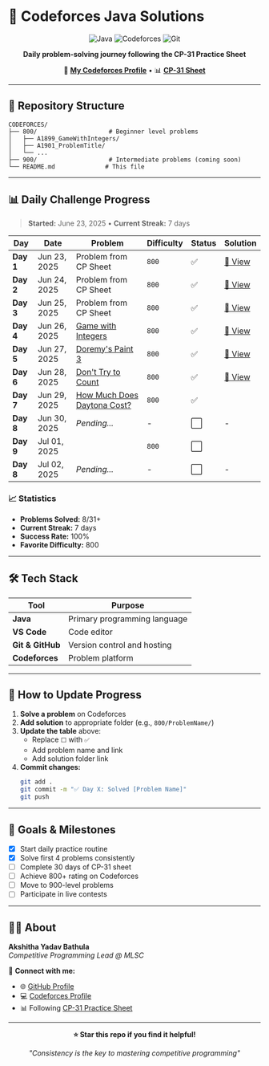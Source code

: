 # 🚀 Codeforces Java Solutions

<div align="center">

![Java](https://img.shields.io/badge/Java-ED8B00?style=for-the-badge&logo=java&logoColor=white)
![Codeforces](https://img.shields.io/badge/Codeforces-1F8ACB?style=for-the-badge&logo=codeforces&logoColor=white)
![Git](https://img.shields.io/badge/Git-F05032?style=for-the-badge&logo=git&logoColor=white)

**Daily problem-solving journey following the CP-31 Practice Sheet**

🔗 **[My Codeforces Profile](https://codeforces.com/profile/Akshithayadav-b)** • 📊 **[CP-31 Sheet](https://docs.google.com/spreadsheets/d/1Ds8kMQzHQ0ZL7UirGRSmaHCGXtGm9c_0/edit#gid=1059946245)**

</div>

---

## 📁 Repository Structure

```
CODEFORCES/
├── 800/                    # Beginner level problems
│   ├── A1899_GameWithIntegers/
│   ├── A1901_ProblemTitle/
│   └── ...
├── 900/                    # Intermediate problems (coming soon)
└── README.md              # This file
```

---

## 📊 Daily Challenge Progress

> **Started:** June 23, 2025 • **Current Streak:** 7 days

<table>
<thead>
<tr>
<th>Day</th>
<th>Date</th>
<th>Problem</th>
<th>Difficulty</th>
<th>Status</th>
<th>Solution</th>
</tr>
</thead>
<tbody>
<tr>
<td><strong>Day 1</strong></td>
<td>Jun 23, 2025</td>
<td>Problem from CP Sheet</td>
<td><code>800</code></td>
<td>✅</td>
<td><a href="./800/">📁 View</a></td>
</tr>
<tr>
<td><strong>Day 2</strong></td>
<td>Jun 24, 2025</td>
<td>Problem from CP Sheet</td>
<td><code>800</code></td>
<td>✅</td>
<td><a href="./800/">📁 View</a></td>
</tr>
<tr>
<td><strong>Day 3</strong></td>
<td>Jun 25, 2025</td>
<td>Problem from CP Sheet</td>
<td><code>800</code></td>
<td>✅</td>
<td><a href="./800/">📁 View</a></td>
</tr>
<tr>
<td><strong>Day 4</strong></td>
<td>Jun 26, 2025</td>
<td><a href="https://codeforces.com/problemset/problem/1899/A">Game with Integers</a></td>
<td><code>800</code></td>
<td>✅</td>
<td><a href="./800/A1899_GameWithIntegers/">📁 View</a></td>
</tr>
<tr>
<td><strong>Day 5</strong></td>
<td>Jun 27, 2025</td> 
<td><a href="https://codeforces.com/problemset/problem/1890/A">Doremy's Paint 3</a></td>
<td><code>800</code></td>
<td>✅</td>
<td><a href="https://github.com/AkshithaYadav-Bathula/CODEFORCES/blob/main/800/Doremy's%20Paint/DoremyPaint3.java/">📁 View</td>

</tr>
  
<tr>
<td><strong>Day 6</strong></td>
<td>Jun 28, 2025</td>
<td><a href="https://codeforces.com/problemset/problem/1881/A">Don't Try to Count</a></td>
<td><code>800</td>
<td>✅</td>
<td><a href="https://github.com/AkshithaYadav-Bathula/CODEFORCES/blob/main/800/CP31_Q7/Main.java">📁 View</td>
</tr>

<tr>
<td><strong>Day 7</strong></td>
<td>Jun 29, 2025</td>
<td><a href="https://codeforces.com/problemset/problem/1878/A">How Much Does Daytona Cost?
</td>
<td><code>800</td>
<td>✅</td>
<td><a href="https://github.com/AkshithaYadav-Bathula/CODEFORCES/blob/main/800/MostCommonSubsegment/MostCommonSubsegment.java"></td>
</tr>

<tr>
<td><strong>Day 8</strong></td>
<td>Jun 30, 2025</td>
<td><em>Pending...</em></td>
<td>-</td>
<td>⬜</td>
<td>-</td>
</tr>

<tr>
<td><strong>Day 9</strong></td>
<td>Jul 01, 2025</td>
<td><a href=""></td>
<td><code>800</td>
<td>⬜</td>
<td><a href=""></td>
</tr>

  <tr>
<td><strong>Day 8</strong></td>
<td>Jul 02, 2025</td>
<td><em>Pending...</em></td>
<td>-</td>
<td>⬜</td>
<td>-</td>
</tr> 
</tbody>
</table>

### 📈 Statistics

- **Problems Solved:** 8/31+ 
- **Current Streak:** 7 days
- **Success Rate:** 100%
- **Favorite Difficulty:** 800

---

## 🛠️ Tech Stack

<div align="center">

| Tool | Purpose |
|------|---------|
| **Java** | Primary programming language |
| **VS Code** | Code editor |
| **Git & GitHub** | Version control and hosting |
| **Codeforces** | Problem platform |

</div>

---

## 📝 How to Update Progress

1. **Solve a problem** on Codeforces
2. **Add solution** to appropriate folder (e.g., `800/ProblemName/`)
3. **Update the table** above:
   - Replace `⬜` with `✅`
   - Add problem name and link
   - Add solution folder link
4. **Commit changes:**
   ```bash
   git add .
   git commit -m "✅ Day X: Solved [Problem Name]"
   git push
   ```

---

## 🎯 Goals & Milestones

- [x] Start daily practice routine
- [x] Solve first 4 problems consistently
- [ ] Complete 30 days of CP-31 sheet
- [ ] Achieve 800+ rating on Codeforces
- [ ] Move to 900-level problems
- [ ] Participate in live contests

---

## 👩‍💻 About

**Akshitha Yadav Bathula**  
*Competitive Programming Lead @ MLSC*

🔗 **Connect with me:**
- 🌐 [GitHub Profile](https://github.com/AkshithaYadav-Bathula)
- 💻 [Codeforces Profile](https://codeforces.com/profile/Akshithayadav-b)
- 📊 Following [CP-31 Practice Sheet](https://docs.google.com/spreadsheets/d/1Ds8kMQzHQ0ZL7UirGRSmaHCGXtGm9c_0/edit#gid=1059946245)

---

<div align="center">

**⭐ Star this repo if you find it helpful!**

*"Consistency is the key to mastering competitive programming"*

</div>
